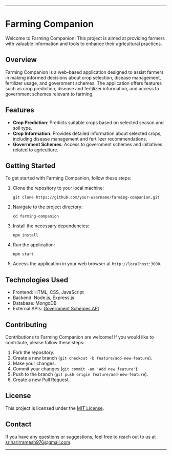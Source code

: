 
---

# Farming Companion

Welcome to Farming Companion! This project is aimed at providing farmers with valuable information and tools to enhance their agricultural practices.

## Overview

Farming Companion is a web-based application designed to assist farmers in making informed decisions about crop selection, disease management, fertilizer usage, and government schemes. The application offers features such as crop prediction, disease and fertilizer information, and access to government schemes relevant to farming.

## Features

- **Crop Prediction**: Predicts suitable crops based on selected season and soil type.
- **Crop Information**: Provides detailed information about selected crops, including disease management and fertilizer recommendations.
- **Government Schemes**: Access to government schemes and initiatives related to agriculture.

## Getting Started

To get started with Farming Companion, follow these steps:

1. Clone the repository to your local machine:

   ```
   git clone https://github.com/your-username/farming-companion.git
   ```

2. Navigate to the project directory:

   ```
   cd farming-companion
   ```

3. Install the necessary dependencies:

   ```
   npm install
   ```

4. Run the application:

   ```
   npm start
   ```

5. Access the application in your web browser at `http://localhost:3000`.

## Technologies Used

- Frontend: HTML, CSS, JavaScript
- Backend: Node.js, Express.js
- Database: MongoDB
- External APIs: [Government Schemes API](https://example.com/api/docs)

## Contributing

Contributions to Farming Companion are welcome! If you would like to contribute, please follow these steps:

1. Fork the repository.
2. Create a new branch (`git checkout -b feature/add-new-feature`).
3. Make your changes.
4. Commit your changes (`git commit -am 'Add new feature'`).
5. Push to the branch (`git push origin feature/add-new-feature`).
6. Create a new Pull Request.

## License

This project is licensed under the [MIT License](LICENSE).

## Contact

If you have any questions or suggestions, feel free to reach out to us at [sriharirramesh976@gmail.com](mailto:your-email@example.com).

---

